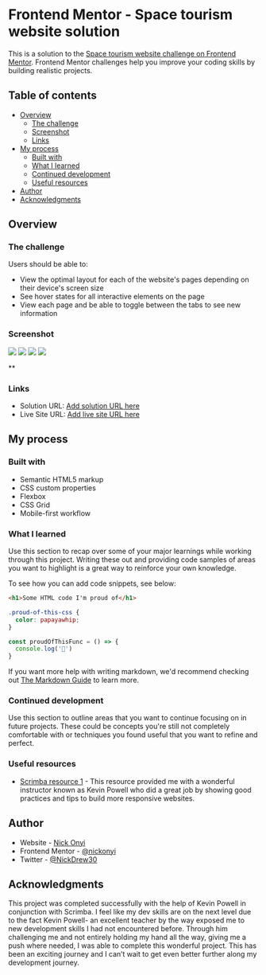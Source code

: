 # Frontend Mentor - Space tourism website solution

This is a solution to the [Space tourism website challenge on Frontend Mentor](https://www.frontendmentor.io/challenges/space-tourism-multipage-website-gRWj1URZ3). Frontend Mentor challenges help you improve your coding skills by building realistic projects. 

## Table of contents

- [Overview](#overview)
  - [The challenge](#the-challenge)
  - [Screenshot](#screenshot)
  - [Links](#links)
- [My process](#my-process)
  - [Built with](#built-with)
  - [What I learned](#what-i-learned)
  - [Continued development](#continued-development)
  - [Useful resources](#useful-resources)
- [Author](#author)
- [Acknowledgments](#acknowledgments)



## Overview

### The challenge

Users should be able to:

- View the optimal layout for each of the website's pages depending on their device's screen size
- See hover states for all interactive elements on the page
- View each page and be able to toggle between the tabs to see new information

### Screenshot

![](./assets/screenshots/nickonyi.github.io_Space-tourism-website_index.html(iPad%20Mini)%20(1).png)
![](./assets/screenshots/nickonyi.github.io_Space-tourism-website_destination.html(iPad%20Mini).png)
![](./assets/screenshots/nickonyi.github.io_Space-tourism-website_crew.html(iPad%20Mini).png)
![](./assets/screenshots/nickonyi.github.io_Space-tourism-website_technology.html(iPad%20Mini).png)





**

### Links

- Solution URL: [Add solution URL here](https://github.com/nickonyi/Space-tourism-website.git)
- Live Site URL: [Add live site URL here](https://nickonyi.github.io/Space-tourism-website/)

## My process

### Built with

- Semantic HTML5 markup
- CSS custom properties
- Flexbox
- CSS Grid
- Mobile-first workflow




### What I learned

Use this section to recap over some of your major learnings while working through this project. Writing these out and providing code samples of areas you want to highlight is a great way to reinforce your own knowledge.

To see how you can add code snippets, see below:

```html
<h1>Some HTML code I'm proud of</h1>
```
```css
.proud-of-this-css {
  color: papayawhip;
}
```
```js
const proudOfThisFunc = () => {
  console.log('🎉')
}
```

If you want more help with writing markdown, we'd recommend checking out [The Markdown Guide](https://www.markdownguide.org/) to learn more.



### Continued development

Use this section to outline areas that you want to continue focusing on in future projects. These could be concepts you're still not completely comfortable with or techniques you found useful that you want to refine and perfect.



### Useful resources

- [Scrimba resource 1](https://scrimba.com/learn/spacetravel/) - This resource provided me with a wonderful instructor known as Kevin Powell who did a great job by showing good practices and tips to build more responsive websites.




## Author

- Website - [Nick Onyi](https://nickonyi.github.io/Space-tourism-website/)
- Frontend Mentor - [@nickonyi](https://www.frontendmentor.io/profile/nickonyi)
- Twitter - [@NickDrew30](https://twitter.com/NickDrew30)



## Acknowledgments

This project was completed successfully with the help of Kevin Powell in conjunction with Scrimba. I feel like my dev skills are on the next level due to the fact Kevin Powell- an excellent teacher by the way exposed me to new development skills I had not encountered before. Through him challenging me and not entirely holding my hand all the way, giving me a push where needed, I was able to complete this wonderful project. This has been an exciting journey and I can’t wait to get even better further along my development journey.


